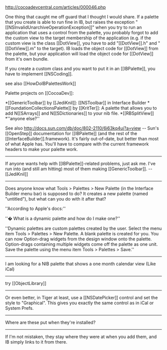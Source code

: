 

http://cocoadevcentral.com/articles/000046.php

One thing that caught me off guard that I thought I would share. If a palette that you create is able to run fine in IB, but raises the exception "[[NSInvalidUnarchiveOperationException]]" when you try to run an application that uses a control from the palette, you probably forgot to add the custom view to the target membership of the application (e.g. if the custom view is the class [[DotView]], you have to add "[[DotView]].h" and "[[DotView]].m" to the target). IB loads the object code for [[DotView]] from the palette, but your application will load the object code for [[DotView]] from it's own bundle.

If you create a custom class and you want to put it in an [[IBPalette]], you have to implement [[NSCoding]].

see also [[HowDoIBPalettesWork]]

Palette projects on [[CocoaDev]]:

*[[GenericToolbar]] by [[JediKnil]]: [[NSToolbar]] in Interface Builder
*[[FoundationCollectionsPalette]] by [[KritTer]]: A palette that allows you to add N<nowiki/>[[SArrays]] and N<nowiki/>[[SDictionaries]] to your nib file.
*[[RBSplitView]]
*''anyone else?''


See also http://docs.sun.com/db/doc/802-2110/6i63kq4uj?a=view -- Sun's [[OpenStep]] documentation for [[IBPalette]] (and the rest of the [[InterfaceBuilder]].framework). It's fairly out-of-date, but better than most of what Apple has. You'll have to compare with the current framework headers to make your palette work.

----

If anyone wants help with [[IBPalette]]-related problems, just ask me. I've run into (and still am hitting) most of them making [[GenericToolbar]]. --[[JediKnil]]

----

Does anyone know what Tools > Palettes > New Palette (in the Interface Builder menu bar) is supposed to do? It creates a new palette (named "untitled"), but what can you do with it after that?

''According to Apple's docs:''

''� What is a dynamic palette and how do I make one?''

''Dynamic palettes are custom palettes created by the user. Select the menu item Tools > Palettes > New Palette. A blank palette is created for you. You can now Option-drag widgets from the design window onto the palette. Option-drags containing multiple widgets come off the palette as one unit. Save the palette using the menu item Tools > Palettes > Save.''

----

I am looking for a NIB palette that shows a one month calendar view (Like iCal)

----

try [[ObjectLibrary]]

----

Or even better, in Tiger at least, use a [[NSDatePicker]] control and set the style to "Graphical". This gives you exactly the same control as in iCal or System Prefs.

----
Where are these put when they're installed?

----
If I'm not mistaken, they stay where they were at when you add them, and IB simply links to it from there.